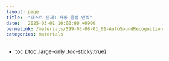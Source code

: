 ```yaml
---
layout: page
title:  "테스트 문제: 자동 음성 인식"
date:   2025-03-01 10:00:00 +0900
permalink: /materials/S99-03-08-01_01-AutoSoundRecognition
categories: materials
---
```

* toc
{:toc .large-only .toc-sticky:true}
